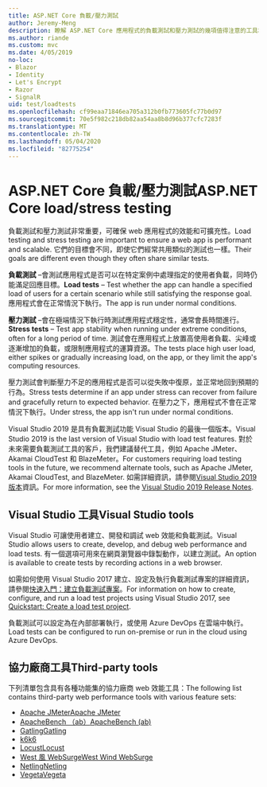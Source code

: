 ```yaml
---
title: ASP.NET Core 負載/壓力測試
author: Jeremy-Meng
description: 瞭解 ASP.NET Core 應用程式的負載測試和壓力測試的幾項值得注意的工具和方法。
ms.author: riande
ms.custom: mvc
ms.date: 4/05/2019
no-loc:
- Blazor
- Identity
- Let's Encrypt
- Razor
- SignalR
uid: test/loadtests
ms.openlocfilehash: cf99eaa71846ea705a312b0fb773605fc77b0d97
ms.sourcegitcommit: 70e5f982c218db82aa54aa8b8d96b377cfc7283f
ms.translationtype: MT
ms.contentlocale: zh-TW
ms.lasthandoff: 05/04/2020
ms.locfileid: "82775254"
---
```

# <a name="aspnet-core-loadstress-testing"></a><span data-ttu-id="78d5e-103">ASP.NET Core 負載/壓力測試</span><span class="sxs-lookup"><span data-stu-id="78d5e-103">ASP.NET Core load/stress testing</span></span>

<span data-ttu-id="78d5e-104">負載測試和壓力測試非常重要，可確保 web 應用程式的效能和可擴充性。</span><span class="sxs-lookup"><span data-stu-id="78d5e-104">Load testing and stress testing are important to ensure a web app is performant and scalable.</span></span> <span data-ttu-id="78d5e-105">它們的目標會不同，即使它們經常共用類似的測試也一樣。</span><span class="sxs-lookup"><span data-stu-id="78d5e-105">Their goals are different even though they often share similar tests.</span></span>

<span data-ttu-id="78d5e-106">**負載測試** &ndash;會測試應用程式是否可以在特定案例中處理指定的使用者負載，同時仍能滿足回應目標。</span><span class="sxs-lookup"><span data-stu-id="78d5e-106">**Load tests** &ndash; Test whether the app can handle a specified load of users for a certain scenario while still satisfying the response goal.</span></span> <span data-ttu-id="78d5e-107">應用程式會在正常情況下執行。</span><span class="sxs-lookup"><span data-stu-id="78d5e-107">The app is run under normal conditions.</span></span>

<span data-ttu-id="78d5e-108">**壓力測試** &ndash;會在極端情況下執行時測試應用程式穩定性，通常會長時間進行。</span><span class="sxs-lookup"><span data-stu-id="78d5e-108">**Stress tests** &ndash; Test app stability when running under extreme conditions, often for a long period of time.</span></span> <span data-ttu-id="78d5e-109">測試會在應用程式上放置高使用者負載、尖峰或逐漸增加的負載，或限制應用程式的運算資源。</span><span class="sxs-lookup"><span data-stu-id="78d5e-109">The tests place high user load, either spikes or gradually increasing load, on the app, or they limit the app's computing resources.</span></span>

<span data-ttu-id="78d5e-110">壓力測試會判斷壓力不足的應用程式是否可以從失敗中復原，並正常地回到預期的行為。</span><span class="sxs-lookup"><span data-stu-id="78d5e-110">Stress tests determine if an app under stress can recover from failure and gracefully return to expected behavior.</span></span> <span data-ttu-id="78d5e-111">在壓力之下，應用程式不會在正常情況下執行。</span><span class="sxs-lookup"><span data-stu-id="78d5e-111">Under stress, the app isn't run under normal conditions.</span></span>

<span data-ttu-id="78d5e-112">Visual Studio 2019 是具有負載測試功能 Visual Studio 的最後一個版本。</span><span class="sxs-lookup"><span data-stu-id="78d5e-112">Visual Studio 2019 is the last version of Visual Studio with load test features.</span></span> <span data-ttu-id="78d5e-113">對於未來需要負載測試工具的客戶，我們建議替代工具，例如 Apache JMeter、Akamai CloudTest 和 BlazeMeter。</span><span class="sxs-lookup"><span data-stu-id="78d5e-113">For customers requiring load testing tools in the future, we recommend alternate tools, such as Apache JMeter, Akamai CloudTest, and BlazeMeter.</span></span> <span data-ttu-id="78d5e-114">如需詳細資訊，請參閱[Visual Studio 2019 版本](/visualstudio/releases/2019/release-notes-v16.0#test-tools)資訊。</span><span class="sxs-lookup"><span data-stu-id="78d5e-114">For more information, see the [Visual Studio 2019 Release Notes](/visualstudio/releases/2019/release-notes-v16.0#test-tools).</span></span>

## <a name="visual-studio-tools"></a><span data-ttu-id="78d5e-115">Visual Studio 工具</span><span class="sxs-lookup"><span data-stu-id="78d5e-115">Visual Studio tools</span></span>

<span data-ttu-id="78d5e-116">Visual Studio 可讓使用者建立、開發和調試 web 效能和負載測試。</span><span class="sxs-lookup"><span data-stu-id="78d5e-116">Visual Studio allows users to create, develop, and debug web performance and load tests.</span></span> <span data-ttu-id="78d5e-117">有一個選項可用來在網頁瀏覽器中錄製動作，以建立測試。</span><span class="sxs-lookup"><span data-stu-id="78d5e-117">An option is available to create tests by recording actions in a web browser.</span></span>

<span data-ttu-id="78d5e-118">如需如何使用 Visual Studio 2017 建立、設定及執行負載測試專案的詳細資訊，請參閱[快速入門：建立負載測試專案](/visualstudio/test/quickstart-create-a-load-test-project?view=vs-2017)。</span><span class="sxs-lookup"><span data-stu-id="78d5e-118">For information on how to create, configure, and run a load test projects using Visual Studio 2017, see [Quickstart: Create a load test project](/visualstudio/test/quickstart-create-a-load-test-project?view=vs-2017).</span></span>

<span data-ttu-id="78d5e-119">負載測試可以設定為在內部部署執行，或使用 Azure DevOps 在雲端中執行。</span><span class="sxs-lookup"><span data-stu-id="78d5e-119">Load tests can be configured to run on-premise or run in the cloud using Azure DevOps.</span></span>

## <a name="third-party-tools"></a><span data-ttu-id="78d5e-120">協力廠商工具</span><span class="sxs-lookup"><span data-stu-id="78d5e-120">Third-party tools</span></span>

<span data-ttu-id="78d5e-121">下列清單包含具有各種功能集的協力廠商 web 效能工具：</span><span class="sxs-lookup"><span data-stu-id="78d5e-121">The following list contains third-party web performance tools with various feature sets:</span></span>

* [<span data-ttu-id="78d5e-122">Apache JMeter</span><span class="sxs-lookup"><span data-stu-id="78d5e-122">Apache JMeter</span></span>](https://jmeter.apache.org/)
* [<span data-ttu-id="78d5e-123">ApacheBench （ab）</span><span class="sxs-lookup"><span data-stu-id="78d5e-123">ApacheBench (ab)</span></span>](https://httpd.apache.org/docs/2.4/programs/ab.html)
* [<span data-ttu-id="78d5e-124">Gatling</span><span class="sxs-lookup"><span data-stu-id="78d5e-124">Gatling</span></span>](https://gatling.io/)
* [<span data-ttu-id="78d5e-125">k6</span><span class="sxs-lookup"><span data-stu-id="78d5e-125">k6</span></span>](https://k6.io)
* [<span data-ttu-id="78d5e-126">Locust</span><span class="sxs-lookup"><span data-stu-id="78d5e-126">Locust</span></span>](https://locust.io/)
* [<span data-ttu-id="78d5e-127">West 風 WebSurge</span><span class="sxs-lookup"><span data-stu-id="78d5e-127">West Wind WebSurge</span></span>](https://websurge.west-wind.com/)
* [<span data-ttu-id="78d5e-128">Netling</span><span class="sxs-lookup"><span data-stu-id="78d5e-128">Netling</span></span>](https://github.com/hallatore/Netling)
* [<span data-ttu-id="78d5e-129">Vegeta</span><span class="sxs-lookup"><span data-stu-id="78d5e-129">Vegeta</span></span>](https://github.com/tsenart/vegeta)

